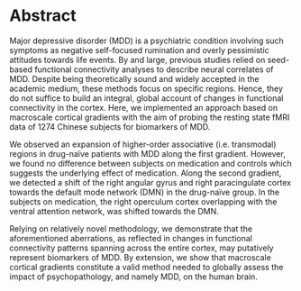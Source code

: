 # Abstract
Major depressive disorder (MDD) is a psychiatric condition involving such symptoms as negative self-focused rumination and overly pessimistic attitudes towards life events. By and large, previous studies relied on seed-based functional connectivity analyses to describe neural correlates of MDD. Despite being theoretically sound and widely accepted in the academic medium, these methods focus on specific regions. Hence, they do not suffice to build an integral, global account of changes in functional connectivity in the cortex. Here, we implemented an approach based on macroscale cortical gradients with the aim of probing the resting state fMRI data of 1274 Chinese subjects for biomarkers of MDD.

We observed an expansion of higher-order associative (i.e. transmodal) regions in drug-naïve patients with MDD along the first gradient. However, we found no difference between subjects on medication and controls which suggests the underlying effect of medication. Along the second gradient, we detected a shift of the right angular gyrus and right paracingulate cortex towards the default mode network (DMN) in the drug-naïve group. In the subjects on medication, the right operculum cortex overlapping with the ventral attention network, was shifted towards the DMN.

Relying on relatively novel methodology, we demonstrate that the aforementioned aberrations, as reflected in changes in functional connectivity patterns spanning across the entire cortex, may putatively represent biomarkers of MDD. By extension, we show that macroscale cortical gradients constitute a valid method needed to globally assess the impact of psychopathology, and namely MDD, on the human brain.
